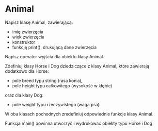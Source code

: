 # Animal

Napisz klasę Animal, zawierającą:
* imię zwierzęcia
* wiek zwierzęcia
* konstruktor
* funkcję print(), drukującą dane zwierzęcia

Napisz operator wyjścia dla obiektu klasy Animal.

Zdefiniuj klasy Horse i Dog dziedziczące z klasy Animal, które zawierają dodatkowo dla Horse: 
* pole breed typu string (rasa konia),
* pole height typu całkowitego (wysokość w kłębie)

oraz dla klasy Dog:
* pole weight typu rzeczywistego (waga psa)

W obu klasach pochodnych zredefiniuj odpowiednie funkcje klasy Animal.

Funkcja main() powinna utworzyć i wydrukować obiekty typu Horse i Dog

